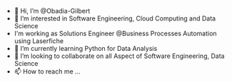- 👋 Hi, I’m @Obadia-Gilbert
- 👀 I’m interested in Software Engineering, Cloud Computing and Data Science
-    I'm working as Solutions Engineer @Business Processes Automation using Laserfiche
- 🌱 I’m currently learning Python for Data Analysis
- 💞️ I’m looking to collaborate on all Aspect of Software Engineering, Data Science
- 📫 How to reach me ...

<!---
Obadia-Gilbert/Obadia-Gilbert is a ✨ special ✨ repository because its `README.md` (this file) appears on your GitHub profile.
You can click the Preview link to take a look at your changes.
--->
